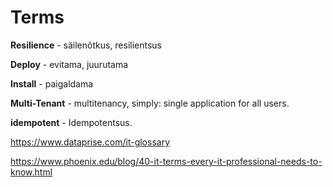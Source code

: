 # Terms

**Resilience** - säilenõtkus, resilientsus

**Deploy** - evitama, juurutama

**Install** - paigaldama

**Multi-Tenant** - multitenancy, simply: single application for all users.

**idempotent** - Idempotentsus.

https://www.dataprise.com/it-glossary

https://www.phoenix.edu/blog/40-it-terms-every-it-professional-needs-to-know.html
